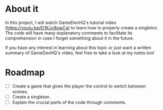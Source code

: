 # About it
 In this project, I will watch GameDevHQ's tutorial video (https://youtu.be/EI1KJv8owCg) to learn how to properly create a singleton. The code will have many explanatory comments to facilitate its comprehension in case I forget something about it in the future.
 
If you have any interest in learning about this topic or just want a written summary of GameDevHQ's video, feel free to take a look at my notes too!

# Roadmap
- [ ] Create a game that gives the player the control to switch between scenes.
- [ ] Create a singleton.
- [ ] Explain the crucial parts of the code through comments.
